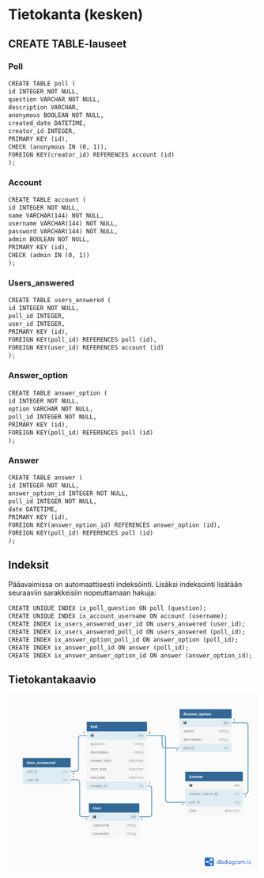 # Tietokanta (kesken)

## CREATE TABLE-lauseet

### Poll

    CREATE TABLE poll (
	id INTEGER NOT NULL, 
	question VARCHAR NOT NULL, 
	description VARCHAR, 
	anonymous BOOLEAN NOT NULL, 
	created_date DATETIME, 
	creator_id INTEGER, 
	PRIMARY KEY (id), 
	CHECK (anonymous IN (0, 1)), 
	FOREIGN KEY(creator_id) REFERENCES account (id)
    );


### Account

    CREATE TABLE account (
	id INTEGER NOT NULL, 
	name VARCHAR(144) NOT NULL, 
	username VARCHAR(144) NOT NULL, 
	password VARCHAR(144) NOT NULL, 
	admin BOOLEAN NOT NULL, 
	PRIMARY KEY (id), 
	CHECK (admin IN (0, 1))
    );

### Users_answered

    CREATE TABLE users_answered (
	id INTEGER NOT NULL, 
	poll_id INTEGER, 
	user_id INTEGER, 
	PRIMARY KEY (id), 
	FOREIGN KEY(poll_id) REFERENCES poll (id), 
	FOREIGN KEY(user_id) REFERENCES account (id)
    );

### Answer_option

    CREATE TABLE answer_option (
	id INTEGER NOT NULL, 
	option VARCHAR NOT NULL, 
	poll_id INTEGER NOT NULL, 
	PRIMARY KEY (id), 
	FOREIGN KEY(poll_id) REFERENCES poll (id)
    );

### Answer

    CREATE TABLE answer (
	id INTEGER NOT NULL, 
	answer_option_id INTEGER NOT NULL, 
	poll_id INTEGER NOT NULL, 
	date DATETIME, 
	PRIMARY KEY (id), 
	FOREIGN KEY(answer_option_id) REFERENCES answer_option (id), 
	FOREIGN KEY(poll_id) REFERENCES poll (id)
    );
    
## Indeksit
    
Pääavaimissa on automaattisesti indeksöinti. Lisäksi indeksointi lisätään seuraaviin sarakkeisiin nopeuttamaan hakuja:

    CREATE UNIQUE INDEX ix_poll_question ON poll (question);
    CREATE UNIQUE INDEX ix_account_username ON account (username);
    CREATE INDEX ix_users_answered_user_id ON users_answered (user_id);
    CREATE INDEX ix_users_answered_poll_id ON users_answered (poll_id);
    CREATE INDEX ix_answer_option_poll_id ON answer_option (poll_id);
    CREATE INDEX ix_answer_poll_id ON answer (poll_id);
    CREATE INDEX ix_answer_answer_option_id ON answer (answer_option_id);

## Tietokantakaavio

![Tietokantakaavio](/documentation/Tietokantakaavio.png)
